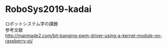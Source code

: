 # RoboSys2019-kadai
ロボットシステム学の課題  
参考文献  
http://manmade2.com/bit-banging-pwm-driver-using-a-kernel-module-on-raspberry-pi/

